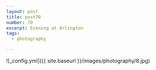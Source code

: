 ```yaml
---
layout: post
title: post70
number: 70
excerpt: Evening at Arlington
tags:
  - photography

---
```


![_config.yml]({{ site.baseurl }}/images/photography/8.jpg)
